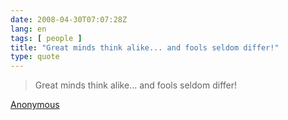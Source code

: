 ```yaml
---
date: 2008-04-30T07:07:28Z
lang: en
tags: [ people ]
title: "Great minds think alike... and fools seldom differ!"
type: quote
---
```


> Great minds think alike... and fools seldom differ!

[Anonymous](http://en.wiktionary.org/wiki/great_minds_think_alike)

